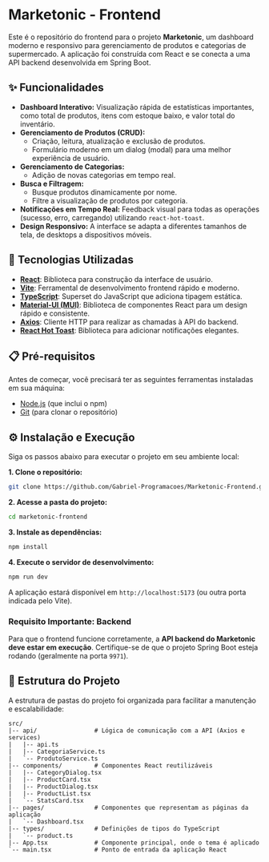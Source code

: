 # Marketonic - Frontend

Este é o repositório do frontend para o projeto **Marketonic**, um dashboard moderno e responsivo para gerenciamento de produtos e categorias de supermercado. A aplicação foi construída com React e se conecta a uma API backend desenvolvida em Spring Boot.

## ✨ Funcionalidades

- **Dashboard Interativo:** Visualização rápida de estatísticas importantes, como total de produtos, itens com estoque baixo, e valor total do inventário.
- **Gerenciamento de Produtos (CRUD):**
  - Criação, leitura, atualização e exclusão de produtos.
  - Formulário moderno em um dialog (modal) para uma melhor experiência de usuário.
- **Gerenciamento de Categorias:**
  - Adição de novas categorias em tempo real.
- **Busca e Filtragem:**
  - Busque produtos dinamicamente por nome.
  - Filtre a visualização de produtos por categoria.
- **Notificações em Tempo Real:** Feedback visual para todas as operações (sucesso, erro, carregando) utilizando `react-hot-toast`.
- **Design Responsivo:** A interface se adapta a diferentes tamanhos de tela, de desktops a dispositivos móveis.

## 🚀 Tecnologias Utilizadas

- **[React](https://reactjs.org/)**: Biblioteca para construção da interface de usuário.
- **[Vite](https://vitejs.dev/)**: Ferramental de desenvolvimento frontend rápido e moderno.
- **[TypeScript](https://www.typescriptlang.org/)**: Superset do JavaScript que adiciona tipagem estática.
- **[Material-UI (MUI)](https://mui.com/)**: Biblioteca de componentes React para um design rápido e consistente.
- **[Axios](https://axios-http.com/)**: Cliente HTTP para realizar as chamadas à API do backend.
- **[React Hot Toast](https://react-hot-toast.com/)**: Biblioteca para adicionar notificações elegantes.

## 📋 Pré-requisitos

Antes de começar, você precisará ter as seguintes ferramentas instaladas em sua máquina:
- [Node.js](https://nodejs.org/en/) (que inclui o npm)
- [Git](https://git-scm.com/) (para clonar o repositório)

## ⚙️ Instalação e Execução

Siga os passos abaixo para executar o projeto em seu ambiente local:

**1. Clone o repositório:**
```bash
git clone https://github.com/Gabriel-Programacoes/Marketonic-Frontend.git
```

**2. Acesse a pasta do projeto:**
```bash
cd marketonic-frontend
```

**3. Instale as dependências:**
```bash
npm install
```

**4. Execute o servidor de desenvolvimento:**
```bash
npm run dev
```

A aplicação estará disponível em `http://localhost:5173` (ou outra porta indicada pelo Vite).

### Requisito Importante: Backend

Para que o frontend funcione corretamente, a **API backend do Marketonic deve estar em execução**. Certifique-se de que o projeto Spring Boot esteja rodando (geralmente na porta `9971`).

## 📁 Estrutura do Projeto

A estrutura de pastas do projeto foi organizada para facilitar a manutenção e escalabilidade:

```
src/
|-- api/                # Lógica de comunicação com a API (Axios e services)
|   |-- api.ts
|   |-- CategoriaService.ts
|   `-- ProdutoService.ts
|-- components/         # Componentes React reutilizáveis
|   |-- CategoryDialog.tsx
|   |-- ProductCard.tsx
|   |-- ProductDialog.tsx
|   |-- ProductList.tsx
|   `-- StatsCard.tsx
|-- pages/              # Componentes que representam as páginas da aplicação
|   `-- Dashboard.tsx
|-- types/              # Definições de tipos do TypeScript
|   `-- product.ts
|-- App.tsx             # Componente principal, onde o tema é aplicado
`-- main.tsx            # Ponto de entrada da aplicação React
